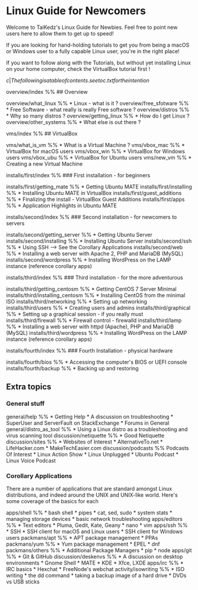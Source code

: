 # Linux Guide for Newcomers

Welcome to TaiKedz's Linux Guide for Newbies. Feel free to point new users here to allow them to get up to speed!

If you are looking for hand-holding tutorials to get you from being a macOS or Windows user to a fully capable Linux user, you're in the right place!

If you want to follow along with the Tutorials, but without yet installing Linux on your home computer, check the VirtualBox tutorial first !

${c|The following is a table of contents. see toc.txt for the intention}$

overview/index %% ## Overview

overview/what_linux  %% * Linux - what is it ?
overview/free_sfotware  %% * Free Software - what really is really Free software ?
overview/distros  %% * Why so many distros ?
overview/getting_linux  %% * How do I get Linux ?
overview/other_systems  %% * What else is out there ?

vms/index %% ## VirtualBox

vms/what_is_vm  %% * What is a Virtual Machine ?
vms/vbox_mac  %% * VirtualBox for macOS users
vms/vbox_win  %% * VirtualBox for Windows users
vms/vbox_ubu  %% * VirtualBox for Ubuntu users
vms/new_vm  %% * Creating a new Virtual Machine

installs/first/index %% ### First installation - for beginners

installs/first/getting_mate  %% * Getting Ubuntu MATE
installs/first/installing  %% * Installing Ubuntu MATE in VirtualBox
installs/first/guest_additions  %% * Finalizing the install - VirtualBox Guest Additions
installs/first/apps  %% * Application Highlights in Ubuntu MATE

installs/second/index %% ### Second installation - for newcomers to servers

installs/second/getting_server  %% * Getting Ubuntu Server
installs/second/installing  %% * Installing Ubuntu Server
installs/second/ssh  %% * Using SSH --> See the Corollary Applications
installs/second/web  %% * Installing a web server with Apache 2, PHP and MariaDB (MySQL)
installs/second/wordpress  %% * Installing WordPress on the LAMP instance (reference corollary apps)

installs/third/index %% ### Third installation - for the more adventurous

installs/third/getting_centosm  %% * Getting CentOS 7 Server Minimal
installs/third/installing_centosm  %% * Installing CentOS from the minimal ISO
installs/third/networking  %% * Setting up networking
installs/third/users  %% * Creating users and admins
installs/third/graphical  %% * Setting up a graphical session - if you really must
installs/third/firewall  %% * Firewall control - firewalld
installs/third/lamp  %% * Installing a web server with httpd (Apache), PHP and MariaDB (MySQL)
installs/third/wordpress  %% * Installing WordPress on the LAMP instance (reference corollary apps)

installs/fourth/index %% ### Fourth Installation - physical hardware

installs/fourth/bios  %% * Accessing the computer's BIOS or UEFI console
installs/fourth/backup  %% * Backing up and restoring

## Extra topics

### General stuff

general/help %% * Getting Help
	* A discussion on troubleshooting
	* SuperUser and ServerFault on StackExchange
	* Forums in General
general/distro_as_tool %% * Using a Linux distro as a troubleshooting and virus scanning tool
discussion/netiquette %% * Good Netiquette
discussion/sites %% * Websites of Interest
	* AlternativeTo.net
	* LifeHacker.com
	* MakeTechEasier.com
discussion/podcasts %% Podcasts Of Interest
	* Linux Action Show
	* Linux Unplugged
	* Ubuntu Podcast
	* Linux Voice Podcast

### Corollary Applications

There are a number of applications that are standard amongst Linux distributions, and indeed around the UNIX and UNIX-like world. Here's some coverage of the basics for each

apps/shell %% * bash shell
	* pipes
	* cat, sed, sudo
	* system stats
	* managing storage devices
	* basic network troubleshooting
apps/editors %% * Text editors
	* Pluma, Gedit, Kate, Geany
	* nano
	* vim
apps/ssh %% * SSH
	* SSH client for macOS and Linux users
	* SSH client for Windows users
packmans/apt %% * APT package management
	* PPAs
packmans/yum %% * Yum package management
	* EPEL
	* dnf
packmans/others %% * Additional Package Managers
	* pip
	* node
apps/git %% * Git & GitHub
discussion/deskenvs %% * A discussion on desktop environments
	* Gnome Shell
	* MATE
	* KDE
	* Xfce, LXDE
apps/irc %% * IRC basics
	* Hexchat
	* FreeNode's webchat
activity/isowriting %% * ISO writing
	* the dd command
	* taking a backup image of a hard drive
	* DVDs vs USB sticks
